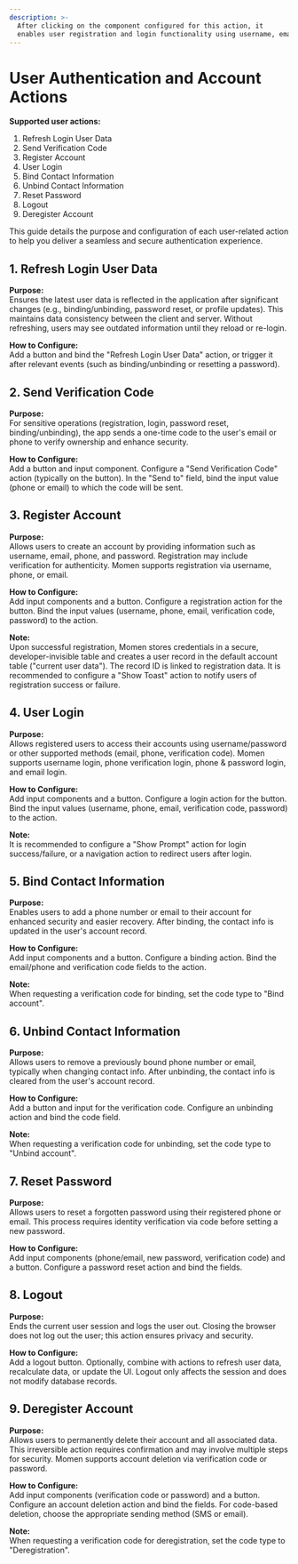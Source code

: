 ```yaml
---
description: >-
  After clicking on the component configured for this action, it
  enables user registration and login functionality using username, email or phone number.
---
```


# User Authentication and Account Actions

**Supported user actions:**
1. Refresh Login User Data
2. Send Verification Code
3. Register Account
4. User Login
5. Bind Contact Information
6. Unbind Contact Information
7. Reset Password
8. Logout
9. Deregister Account

This guide details the purpose and configuration of each user-related action to help you deliver a seamless and secure authentication experience.

## 1. Refresh Login User Data

**Purpose:**  
Ensures the latest user data is reflected in the application after significant changes (e.g., binding/unbinding, password reset, or profile updates). This maintains data consistency between the client and server. Without refreshing, users may see outdated information until they reload or re-login.

**How to Configure:**  
Add a button and bind the "Refresh Login User Data" action, or trigger it after relevant events (such as binding/unbinding or resetting a password).

## 2. Send Verification Code

**Purpose:**  
For sensitive operations (registration, login, password reset, binding/unbinding), the app sends a one-time code to the user's email or phone to verify ownership and enhance security.

**How to Configure:**  
Add a button and input component. Configure a "Send Verification Code" action (typically on the button). In the "Send to" field, bind the input value (phone or email) to which the code will be sent.

## 3. Register Account

**Purpose:**  
Allows users to create an account by providing information such as username, email, phone, and password. Registration may include verification for authenticity. Momen supports registration via username, phone, or email.

**How to Configure:**  
Add input components and a button. Configure a registration action for the button. Bind the input values (username, phone, email, verification code, password) to the action.

**Note:**  
Upon successful registration, Momen stores credentials in a secure, developer-invisible table and creates a user record in the default account table ("current user data"). The record ID is linked to registration data. It is recommended to configure a "Show Toast" action to notify users of registration success or failure.

## 4. User Login

**Purpose:**  
Allows registered users to access their accounts using username/password or other supported methods (email, phone, verification code). Momen supports username login, phone verification login, phone & password login, and email login.

**How to Configure:**  
Add input components and a button. Configure a login action for the button. Bind the input values (username, phone, email, verification code, password) to the action.

**Note:**  
It is recommended to configure a "Show Prompt" action for login success/failure, or a navigation action to redirect users after login.

## 5. Bind Contact Information

**Purpose:**  
Enables users to add a phone number or email to their account for enhanced security and easier recovery. After binding, the contact info is updated in the user's account record.

**How to Configure:**  
Add input components and a button. Configure a binding action. Bind the email/phone and verification code fields to the action.

**Note:**  
When requesting a verification code for binding, set the code type to "Bind account".

## 6. Unbind Contact Information

**Purpose:**  
Allows users to remove a previously bound phone number or email, typically when changing contact info. After unbinding, the contact info is cleared from the user's account record.

**How to Configure:**  
Add a button and input for the verification code. Configure an unbinding action and bind the code field.

**Note:**  
When requesting a verification code for unbinding, set the code type to "Unbind account".

## 7. Reset Password

**Purpose:**  
Allows users to reset a forgotten password using their registered phone or email. This process requires identity verification via code before setting a new password.

**How to Configure:**  
Add input components (phone/email, new password, verification code) and a button. Configure a password reset action and bind the fields.

## 8. Logout

**Purpose:**  
Ends the current user session and logs the user out. Closing the browser does not log out the user; this action ensures privacy and security.

**How to Configure:**  
Add a logout button. Optionally, combine with actions to refresh user data, recalculate data, or update the UI. Logout only affects the session and does not modify database records.

## 9. Deregister Account

**Purpose:**  
Allows users to permanently delete their account and all associated data. This irreversible action requires confirmation and may involve multiple steps for security. Momen supports account deletion via verification code or password.

**How to Configure:**  
Add input components (verification code or password) and a button. Configure an account deletion action and bind the fields. For code-based deletion, choose the appropriate sending method (SMS or email).

**Note:**  
When requesting a verification code for deregistration, set the code type to "Deregistration".